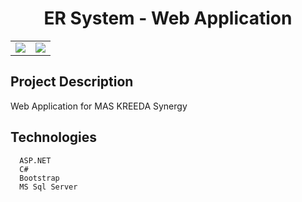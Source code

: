 <h1 align="center"> ER System - Web Application </h1>

<table>
  <tr>
    <td>
      <img src="https://user-images.githubusercontent.com/74088854/209474287-735eedcf-f40a-42e8-91c5-9037ec8c9b51.jpg">
    </td>
    <td>
      <img src="https://user-images.githubusercontent.com/74088854/209474696-d70681f2-5b9f-4662-9054-43f9cda2b035.jpg">
    </td>
  </tr>
</table>

## Project Description
Web Application for MAS KREEDA Synergy
## Technologies
```
  ASP.NET
  C#
  Bootstrap
  MS Sql Server
```
